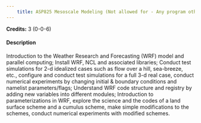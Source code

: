 ```yaml
---
    title: ASP825 Mesoscale Modeling (Not allowed for - Any program other than AST and ASZ)
---
```

**Credits:** 3 (0-0-6)



#### Description 
Introduction to the Weather Research and Forecasting (WRF) model and parallel computing; Install WRF, NCL and associated libraries; Conduct test simulations for 2-d idealized cases such as flow over a hill, sea-breeze, etc., configure and conduct test simulations for a full 3-d real case, conduct numerical experiments by changing initial & boundary conditions and namelist parameters/flags; Understand WRF code structure and registry by adding new variables into different modules; Introduction to parameterizations in WRF, explore the science and the codes of a land surface scheme and a cumulus scheme, make simple modifications to the schemes, conduct numerical experiments with modified schemes.